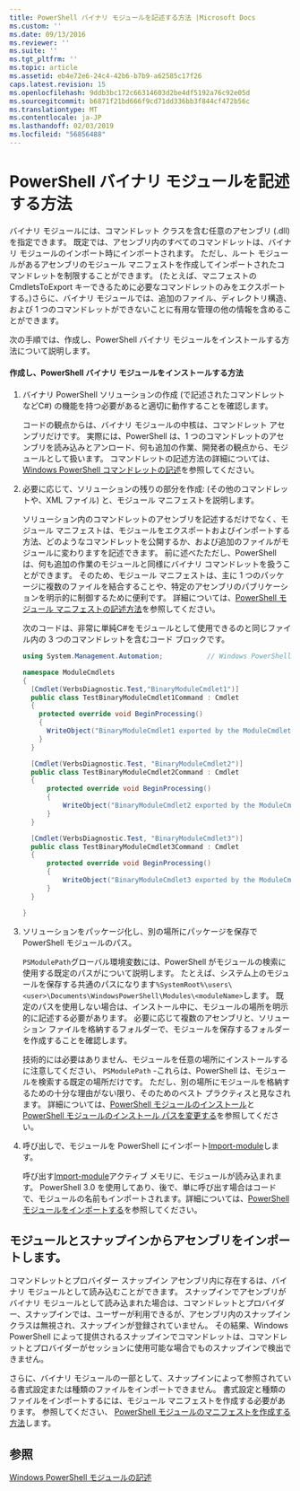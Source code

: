 ```yaml
---
title: PowerShell バイナリ モジュールを記述する方法 |Microsoft Docs
ms.custom: ''
ms.date: 09/13/2016
ms.reviewer: ''
ms.suite: ''
ms.tgt_pltfrm: ''
ms.topic: article
ms.assetid: eb4e72e6-24c4-42b6-b7b9-a62585c17f26
caps.latest.revision: 15
ms.openlocfilehash: 9ddb3bc172c66314603d2be4df5192a76c92e05d
ms.sourcegitcommit: b6871f21bd666f9cd71dd336bb3f844cf472b56c
ms.translationtype: MT
ms.contentlocale: ja-JP
ms.lasthandoff: 02/03/2019
ms.locfileid: "56856488"
---
```

# <a name="how-to-write-a-powershell-binary-module"></a>PowerShell バイナリ モジュールを記述する方法

バイナリ モジュールには、コマンドレット クラスを含む任意のアセンブリ (.dll) を指定できます。 既定では、アセンブリ内のすべてのコマンドレットは、バイナリ モジュールのインポート時にインポートされます。 ただし、ルート モジュールがあるアセンブリのモジュール マニフェストを作成してインポートされたコマンドレットを制限することができます。 (たとえば、マニフェストの CmdletsToExport キーできるために必要なコマンドレットのみをエクスポートする。)さらに、バイナリ モジュールでは、追加のファイル、ディレクトリ構造、および 1 つのコマンドレットができないことに有用な管理の他の情報を含めることができます。

次の手順では、作成し、PowerShell バイナリ モジュールをインストールする方法について説明します。

#### <a name="how-to-create-and-install-a-powershell-binary-module"></a>作成し、PowerShell バイナリ モジュールをインストールする方法

1. バイナリ PowerShell ソリューションの作成 (で記述されたコマンドレットなどC#) の機能を持つ必要があると適切に動作することを確認します。

   コードの観点からは、バイナリ モジュールの中核は、コマンドレット アセンブリだけです。 実際には、PowerShell は、1 つのコマンドレットのアセンブリを読み込みとアンロード、何も追加の作業、開発者の観点から、モジュールとして扱います。 コマンドレットの記述方法の詳細については、[Windows PowerShell コマンドレットの記述](../cmdlet/writing-a-windows-powershell-cmdlet.md)を参照してください。

2. 必要に応じて、ソリューションの残りの部分を作成: (その他のコマンドレットや、XML ファイル) と、モジュール マニフェストを説明します。

   ソリューション内のコマンドレットのアセンブリを記述するだけでなく、モジュール マニフェストは、モジュールをエクスポートおよびインポートする方法、どのようなコマンドレットを公開するか、および追加のファイルがモジュールに変わりますを記述できます。 前に述べたただし、PowerShell は、何も追加の作業のモジュールと同様にバイナリ コマンドレットを扱うことができます。 そのため、モジュール マニフェストは、主に 1 つのパッケージに複数のファイルを結合することや、特定のアセンブリのパブリケーションを明示的に制御するために便利です。 詳細については、[PowerShell モジュール マニフェストの記述方法](http://msdn.microsoft.com/en-us/abe4c24b-e64e-4a61-81d5-18c4fceba0b6)を参照してください。

   次のコードは、非常に単純C#をモジュールとして使用できるのと同じファイル内の 3 つのコマンドレットを含むコード ブロックです。

   ```csharp
   using System.Management.Automation;           // Windows PowerShell namespace.

   namespace ModuleCmdlets
   {
     [Cmdlet(VerbsDiagnostic.Test,"BinaryModuleCmdlet1")]
     public class TestBinaryModuleCmdlet1Command : Cmdlet
     {
       protected override void BeginProcessing()
       {
         WriteObject("BinaryModuleCmdlet1 exported by the ModuleCmdlets module.");
       }
     }

     [Cmdlet(VerbsDiagnostic.Test, "BinaryModuleCmdlet2")]
     public class TestBinaryModuleCmdlet2Command : Cmdlet
     {
         protected override void BeginProcessing()
         {
             WriteObject("BinaryModuleCmdlet2 exported by the ModuleCmdlets module.");
         }
     }

     [Cmdlet(VerbsDiagnostic.Test, "BinaryModuleCmdlet3")]
     public class TestBinaryModuleCmdlet3Command : Cmdlet
     {
         protected override void BeginProcessing()
         {
             WriteObject("BinaryModuleCmdlet3 exported by the ModuleCmdlets module.");
         }
     }

   }
   ```

3. ソリューションをパッケージ化し、別の場所にパッケージを保存で PowerShell モジュールのパス。

   `PSModulePath`グローバル環境変数には、PowerShell がモジュールの検索に使用する既定のパスがについて説明します。 たとえば、システム上のモジュールを保存する共通のパスになります`%SystemRoot%\users\<user>\Documents\WindowsPowerShell\Modules\<moduleName>`します。 既定のパスを使用しない場合は、インストール中に、モジュールの場所を明示的に記述する必要があります。 必要に応じて複数のアセンブリと、ソリューション ファイルを格納するフォルダーで、モジュールを保存するフォルダーを作成することを確認します。

   技術的には必要はありません、モジュールを任意の場所にインストールするに注意してください、 `PSModulePath` -これらは、PowerShell は、モジュールを検索する既定の場所だけです。 ただし、別の場所にモジュールを格納するための十分な理由がない限り、そのためのベスト プラクティスと見なされます。 詳細については、[PowerShell モジュールのインストール](./installing-a-powershell-module.md)と[PowerShell モジュールのインストール パスを変更する](./modifying-the-psmodulepath-installation-path.md)を参照してください。

4. 呼び出しで、モジュールを PowerShell にインポート[Import-module](/powershell/module/Microsoft.PowerShell.Core/Import-Module)します。

   呼び出す[Import-module](/powershell/module/Microsoft.PowerShell.Core/Import-Module)アクティブ メモリに、モジュールが読み込まれます。 PowerShell 3.0 を使用してあり、後で、単に呼び出す場合はコードで、モジュールの名前もインポートされます。詳細については、[PowerShell モジュールをインポートする](./importing-a-powershell-module.md)を参照してください。

## <a name="importing-snap-in-assemblies-as-modules"></a>モジュールとスナップインからアセンブリをインポートします。

コマンドレットとプロバイダー スナップイン アセンブリ内に存在するは、バイナリ モジュールとして読み込むことができます。 スナップインでアセンブリがバイナリ モジュールとして読み込まれた場合は、コマンドレットとプロバイダー、スナップインでは、ユーザーが利用できるが、アセンブリ内のスナップイン クラスは無視され、スナップインが登録されていません。 その結果、Windows PowerShell によって提供されるスナップインでコマンドレットは、コマンドレットとプロバイダーがセッションに使用可能な場合でものスナップインで検出できません。

さらに、バイナリ モジュールの一部として、スナップインによって参照されている書式設定または種類のファイルをインポートできません。 書式設定と種類のファイルをインポートするには、モジュール マニフェストを作成する必要があります。 参照してください、 [PowerShell モジュールのマニフェストを作成する方法](http://msdn.microsoft.com/en-us/abe4c24b-e64e-4a61-81d5-18c4fceba0b6)します。

## <a name="see-also"></a>参照

[Windows PowerShell モジュールの記述](./writing-a-windows-powershell-module.md)
